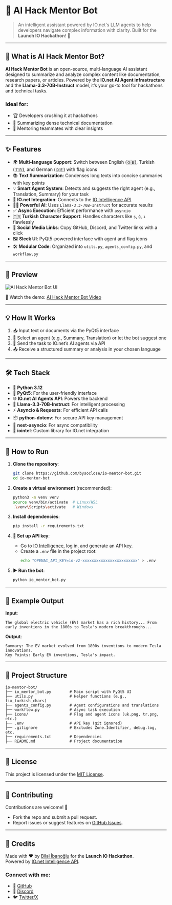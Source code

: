 # 🧠 AI Hack Mentor Bot

> An intelligent assistant powered by IO.net's LLM agents to help developers navigate complex information with clarity. Built for the **Launch IO Hackathon**! 🚀

---

## 🎯 What is AI Hack Mentor Bot?

**AI Hack Mentor Bot** is an open-source, multi-language AI assistant designed to summarize and analyze complex content like documentation, research papers, or articles. Powered by the **IO.net AI Agent infrastructure** and the **Llama-3.3-70B-Instruct** model, it’s your go-to tool for hackathons and technical tasks.

### Ideal for:
- 🏆 Developers crushing it at hackathons
- 📝 Summarizing dense technical documentation
- 🤝 Mentoring teammates with clear insights

---

## ✨ Features

- 🌍 **Multi-language Support**: Switch between English (🇬🇧), Turkish (🇹🇷), and German (🇩🇪) with flag icons
- 📚 **Text Summarization**: Condenses long texts into concise summaries with key points
- 💡 **Smart Agent System**: Detects and suggests the right agent (e.g., Translation, Summary) for your task
- 🔗 **IO.net Integration**: Connects to the [IO Intelligence API](https://intelligence.io.solutions/)
- 🧑‍💻 **Powerful AI**: Uses `Llama-3.3-70B-Instruct` for accurate results
- ✅ **Async Execution**: Efficient performance with `asyncio`
- 🇹🇷 **Turkish Character Support**: Handles characters like `ş`, `ğ`, `ı` flawlessly
- 📱 **Social Media Links**: Copy GitHub, Discord, and Twitter links with a click
- 🖼️ **Sleek UI**: PyQt5-powered interface with agent and flag icons
- 🛠️ **Modular Code**: Organized into `utils.py`, `agents_config.py`, and `workflow.py`

---

## 📸 Preview

![AI Hack Mentor Bot UI](https://github.com/user-attachments/assets/1da30007-b5a3-4fdc-8d1e-9e0f8e343b45)

🎥 Watch the demo: [AI Hack Mentor Bot Video](https://github.com/user-attachments/assets/e7c8c6b7-8b6c-4e47-b8d7-ee9377b00503)

---

## 💡 How It Works

1. 📥 Input text or documents via the PyQt5 interface
2. 🤖 Select an agent (e.g., Summary, Translation) or let the bot suggest one
3. 🔗 Send the task to IO.net’s AI agents via API
4. 📤 Receive a structured summary or analysis in your chosen language

---

## 🛠️ Tech Stack

- 🐍 **Python 3.12**
- 🎨 **PyQt5**: For the user-friendly interface
- 🌐 **IO.net AI Agents API**: Powers the backend
- 🧠 **Llama-3.3-70B-Instruct**: For intelligent processing
- ⚡️ **Asyncio & Requests**: For efficient API calls
- 📦 **python-dotenv**: For secure API key management
- 🔄 **nest-asyncio**: For async compatibility
- 🧩 **iointel**: Custom library for IO.net integration

---

## 🔧 How to Run

1. **Clone the repository**:
   ```bash
   git clone https://github.com/bysoclose/io-mentor-bot.git
   cd io-mentor-bot
   ```

2. **Create a virtual environment** (recommended):
   ```bash
   python3 -m venv venv
   source venv/bin/activate  # Linux/WSL
   .\venv\Scripts\activate   # Windows
   ```

3. **Install dependencies**:
   ```bash
   pip install -r requirements.txt
   ```

4. **🔐 Set up API key**:
   - Go to [IO Intelligence](https://intelligence.io.solutions), log in, and generate an API key.
   - Create a `.env` file in the project root:
     ```bash
     echo "OPENAI_API_KEY=io-v2-xxxxxxxxxxxxxxxxxxxxxxxx" > .env
     ```

5. **▶️ Run the bot**:
   ```bash
   python io_mentor_bot.py
   ```

---

## 📄 Example Output

**Input**:
```
The global electric vehicle (EV) market has a rich history... From early inventions in the 1800s to Tesla's modern breakthroughs...
```

**Output**:
```
Summary: The EV market evolved from 1800s inventions to modern Tesla innovations.
Key Points: Early EV inventions, Tesla's impact.
```

---

## 📁 Project Structure

```
io-mentor-bot/
├── io_mentor_bot.py        # Main script with PyQt5 UI
├── utils.py                # Helper functions (e.g., fix_turkish_chars)
├── agents_config.py        # Agent configurations and translations
├── workflow.py             # Async task execution
├── icons/                  # Flag and agent icons (uk.png, tr.png, etc.)
├── .env                    # API key (git ignored)
├── .gitignore              # Excludes Zone.Identifier, debug.log, etc.
├── requirements.txt        # Dependencies
├── README.md               # Project documentation
```

---

## 🪪 License

This project is licensed under the [MIT License](LICENSE).

---

## 🤝 Contributing

Contributions are welcome! 🚀
- Fork the repo and submit a pull request.
- Report issues or suggest features on [GitHub Issues](https://github.com/bysoclose/io-mentor-bot/issues).

---

## 🌟 Credits

Made with ❤️ by [Bilal İbanoğlu](https://github.com/bysoclose) for the **Launch IO Hackathon**.  
Powered by [IO.net Intelligence API](https://intelligence.io.solutions/).

### Connect with me:
- 📂 [GitHub](https://github.com/bysoclose/io-mentor-bot)
- 💬 [Discord](https://discord.gg/cXN3WghNhG)
- 🐦 [Twitter/X](https://twitter.com/bilal_ibanoglu)
